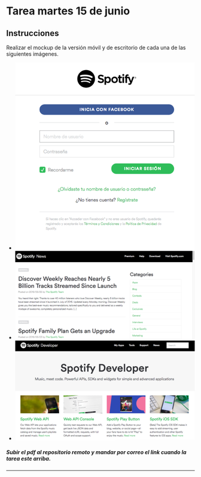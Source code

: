 Tarea martes 15 de junio
=
Instrucciones
-
Realizar el mockup de la versión móvil y de escritorio de cada una de las siguientes imágenes.


* ![tarea 1][1]
* ![tarea 2][2]
* ![tarea 3][3]


[1]: https://raw.githubusercontent.com/PROTECO/cursoweb_junio2016/master/dist/t-1.png
[2]: https://raw.githubusercontent.com/PROTECO/cursoweb_junio2016/master/dist/t-2.png
[3]: https://raw.githubusercontent.com/PROTECO/cursoweb_junio2016/master/dist/t-3.png




##### Subir **el pdf** al repositorio remoto y mandar por correo el link cuando la tarea este arriba.

---
